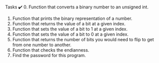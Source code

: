 Tasks ✔️
0. Function that converts a binary number to an unsigned int.
1. Function that prints the binary representation of a number.
2. Function that returns the value of a bit at a given index.
3. Function that sets the value of a bit to 1 at a given index.
4. Function that sets the value of a bit to 0 at a given index.
5. Function that returns the number of bits you would need to flip to get from one number to another.
6. Function that checks the endianness.
7. Find the password for this program.
